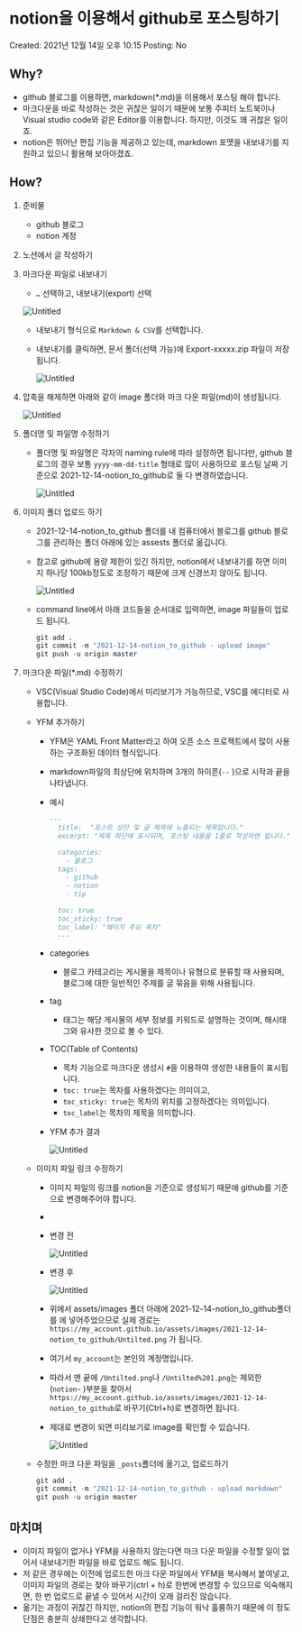 # notion을 이용해서 github로 포스팅하기

Created: 2021년 12월 14일 오후 10:15
Posting: No

## Why?

- github 블로그를 이용하면, markdown(*.md)을 이용해서 포스팅 해야 합니다.
- 마크다운을 바로 작성하는 것은 귀찮은 일이기 때문에 보통 주피터 노트북이나 Visual studio code와 같은 Editor를 이용합니다. 하지만, 이것도 꽤 귀찮은 일이죠.
- notion은 뛰어난 편집 기능을 제공하고 있는데, markdown 포맷을 내보내기를 지원하고 있으니 활용해 보아야겠죠.

## How?

1. 준비물
    - github 블로그
    - notion 계정
2. 노션에서 글 작성하기
3. 마크다운 파일로 내보내기
    - `…` 선택하고, 내보내기(export) 선택
    
    ![Untitled](https://withmaster.github.io/assets/images/2021-12-14-notion_to_github/Untitled.png)
    
    - 내보내기 형식으로 `Markdown & CSV`를 선택합니다.
    - 내보내기를 클릭하면, 문서 폴더(선택 가능)에 Export-xxxxx.zip 파일이 저장됩니다.
        
        ![Untitled](https://withmaster.github.io/assets/images/2021-12-14-notion_to_github/Untitled%201.png)
        
4. 압축을 해제하면  아래와 같이 image 폴더와 마크 다운 파일(md)이 생성됩니다.
    
    ![Untitled](https://withmaster.github.io/assets/images/2021-12-14-notion_to_github/Untitled%202.png)
    
5. 폴더명 및 파일명 수정하기
    - 폴더명 및 파일명은 각자의 naming rule에 따라 설정하면 됩니다만, github 블로그의 경우 보통 `yyyy-mm-dd-title` 형태로 많이 사용하므로 포스팅 날짜 기준으로 2021-12-14-notion_to_github로 둘 다 변경하였습니다.
        
        ![Untitled](https://withmaster.github.io/assets/images/2021-12-14-notion_to_github/Untitled%203.png)
        
6. 이미지 폴더 업로드 하기
    - 2021-12-14-notion_to_github 폴더를 내 컴퓨터에서 블로그를 github 블로그를 관리하는 폴더 아래에 있는 assests 폴더로 옮깁니다.
    - 참고로 github에 용량 제한이 있긴 하지만, notion에서 내보내기를 하면 이미지 하나당 100kb정도로 조정하기 때문에 크게 신경쓰지 않아도 됩니다.
        
        ![Untitled](https://withmaster.github.io/assets/images/2021-12-14-notion_to_github/Untitled%204.png)
        
    - command line에서 아래 코드들을 순서대로 입력하면, image 파일들이 업로드 됩니다.
        
        ```python
        git add .
        git commit -m "2021-12-14-notion_to_github - upload image"
        git push -u origin master
        ```
        
7. 마크다운 파일(*.md) 수정하기
    - VSC(Visual Studio Code)에서 미리보기가 가능하므로, VSC를 에디터로 사용합니다.
    - YFM 추가하기
        - YFM은 YAML Front Matter라고 하여 오픈 소스 프로젝트에서 많이 사용하는 구조화된 데이터 형식입니다.
        - markdown파일의 최상단에 위치하며 3개의 하이픈(`--` )으로 시작과 끝을 나타냅니다.
        - 예시
            
            ```markdown
            ---
              title:  "포스트 상단 및 글 제목에 노출되는 제목입니다."
              excerpt: "제목 하단에 표시되며, 포스팅 내용을 1줄로 작성하면 됩니다."
            
              categories:
                - 블로그
              tags:
                - github
                - notion
                - tip
            
              toc: true
              toc_sticky: true
              toc_label: "페이지 주요 목차"
              ---
            ```
            
        - categories
            - 블로그 카테고리는 게시물을 제목이나 유형으로 분류할 때 사용되며, 블로그에 대한 일반적인 주제를 글 묶음을 위해 사용됩니다.
        - tag
            - 태그는 해당 게시물의 세부 정보를 키워드로 설명하는 것이며, 해시태그와 유사한 것으로 볼 수 있다.
        - TOC(Table of Contents)
            - 목차 기능으로 마크다운 생성시 `#`을 이용하여 생성한 내용들이 표시됩니다.
            - `toc: true`는 목차를 사용하겠다는 의미이고,
            - `toc_sticky: true`는 목차의 위치를 고정하겠다는 의미입니다.
            - `toc_label`는 목차의 제목을 의미합니다.
        - YFM 추가 결과
            
            ![Untitled](https://withmaster.github.io/assets/images/2021-12-14-notion_to_github/Untitled%205.png)
            
    - 이미지 파일 링크 수정하기
        - 이미지 파일의 링크를 notion을 기준으로 생성되기 때문에 github를 기준으로 변경해주어야 합니다.
        - 
        - 변경 전
            
            ![Untitled](https://withmaster.github.io/assets/images/2021-12-14-notion_to_github/Untitled%206.png)
            
        - 변경 후
            
            ![Untitled](https://withmaster.github.io/assets/images/2021-12-14-notion_to_github/Untitled%207.png)
            
        - 위에서 assets/images 폴더 아래에 2021-12-14-notion_to_github폴더를 에 넣어주었으므로 실제 경로는 `https://my_account.github.io/assets/images/2021-12-14-notion_to_github/Untilted.png` 가 됩니다.
        - 여기서 `my_account`는 본인의 계정명입니다.
        - 따라서 맨 끝에 `/Untilted.png`나  `/Untilted%201.png`는 제외한 (`notion~` )부분을 찾아서 `https://my_account.github.io/assets/images/2021-12-14-notion_to_github`로 바꾸기(Ctrl+h)로 변경하면 됩니다.
        - 제대로 변경이 되면 미리보기로 image를 확인할 수 있습니다.
            
            ![Untitled](https://withmaster.github.io/assets/images/2021-12-14-notion_to_github/Untitled%208.png)
            
    - 수정한 마크 다운 파일을 `_posts`폴더에 옮기고, 업로드하기
        
        ```python
        git add .
        git commit -m "2021-12-14-notion_to_github - upload markdown"
        git push -u origin master
        ```
        

## 마치며

- 이미지 파일이 없거나 YFM을 사용하지 않는다면 마크 다운 파일을 수정할 일이 없어서 내보내기한 파일을 바로 업로드 해도 됩니다.
- 저 같은 경우에는 이전에 업로드한 마크 다운 파일에서 YFM을 복사해서 붙여넣고, 이미지 파일의 경로는 찾아 바꾸기(ctrl + h)로 한번에 변경할 수 있으므로 익숙해지면, 한 번 업로드로 끝낼 수 있어서 시간이 오래 걸리진 않습니다.
- 옮기는 과정이 귀찮긴 하지만, notion의 편집 기능이 워낙 훌륭하기 때문에 이 정도 단점은 충분히 상쇄한다고 생각합니다.